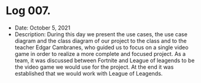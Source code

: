 # Log 007.
- Date: October 5, 2021
- Description: During this day we present the use cases, the use case diagram and the class diagram of our project to the class and to the teacher Edgar Cambranes, who guided us to focus on a single video game in order to realize a more complete and focused project. As a team, it was discussed between Fortnite and League of leagends to be the video game we would use for the project. At the end it was established that we would work with League of Leagends.
